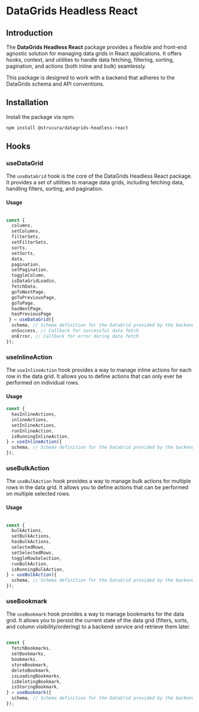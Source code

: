 # DataGrids Headless React

## Introduction

The **DataGrids Headless React** package provides a flexible and front-end agnostic solution for managing data grids in React applications. It offers hooks, context, and utilities to handle data fetching, filtering, sorting, pagination, and actions (both inline and bulk) seamlessly.

This package is designed to work with a backend that adheres to the DataGrids schema and API conventions.

## Installation

Install the package via npm:

```bash
npm install @strucura/datagrids-headless-react
```

## Hooks

### useDataGrid

The `useDataGrid` hook is the core of the DataGrids Headless React package. It provides a set of utilities to manage data grids, including fetching data, handling filters, sorting, and pagination.

#### Usage

```typescript

const { 
  columns,
  setColumns,
  filterSets,
  setFilterSets,
  sorts,
  setSorts,
  data,
  pagination,
  setPagination,
  toggleColumn,
  isDataGridLoadin,
  fetchData,
  goToNextPage,
  goToPreviousPage,
  goToPage,
  hasNextPage,    
  hasPreviousPage
 } = useDataGrid({
  schema, // Schema definition for the DataGrid provided by the backend.
  onSuccess, // Callback for successful data fetch
  onError, // Callback for error during data fetch
});
```

### useInlineAction

The `useInlineAction` hook provides a way to manage inline actions for each row in the data grid. It allows you to 
define actions that can only ever be performed on individual rows.

#### Usage

```typescript
const {
  hasInlineActions,
  inlineActions,
  setInlineActions,
  runInlineAction,
  isRunningInlineAction,
} = useInlineAction({
  schema, // Schema definition for the DataGrid provided by the backend.
});
```

### useBulkAction

The `useBulkAction` hook provides a way to manage bulk actions for multiple rows in the data grid. It allows you to define actions that can be performed on multiple selected rows.

#### Usage

```typescript

const {
  bulkActions,
  setBulkActions,
  hasBulkActions,
  selectedRows,
  setSelectedRows,
  toggleRowSelection,
  runBulkAction,
  isRunningBulkAction,
} = useBulkAction({
  schema, // Schema definition for the DataGrid provided by the backend.
});
```

### useBookmark

The `useBookmark` hook provides a way to manage bookmarks for the data grid.  It allows you to persist the current 
state of the data grid (filters, sorts, and column visibility/ordering) to a backend service and retrieve them later.
        
```typescript

const {
  fetchBookmarks,
  setBookmarks,
  bookmarks,
  storeBookmark,
  deleteBookmark,
  isLoadingBookmarks,
  isDeletingBookmark,
  isStoringBookmark,
} = useBookmark({
  schema, // Schema definition for the DataGrid provided by the backend.
});
```
